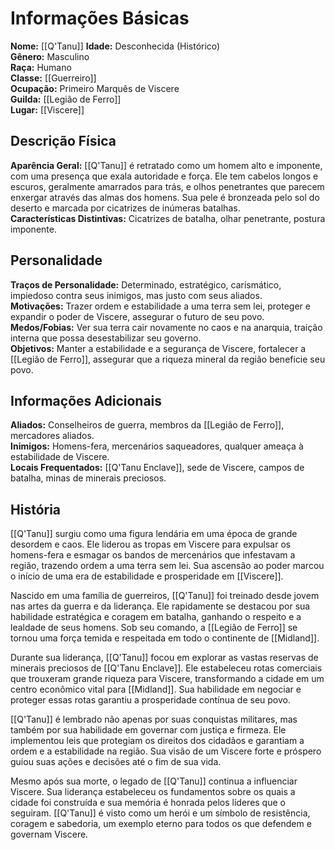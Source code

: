 # Informações Básicas
**Nome:** [[Q'Tanu]]
**Idade:** Desconhecida (Histórico)  
**Gênero:** Masculino  
**Raça:** Humano  
**Classe:** [[Guerreiro]]  
**Ocupação:** Primeiro Marquês de Viscere  
**Guilda:** [[Legião de Ferro]]  
**Lugar:** [[Viscere]]

## Descrição Física
**Aparência Geral:** [[Q'Tanu]] é retratado como um homem alto e imponente, com uma presença que exala autoridade e força. Ele tem cabelos longos e escuros, geralmente amarrados para trás, e olhos penetrantes que parecem enxergar através das almas dos homens. Sua pele é bronzeada pelo sol do deserto e marcada por cicatrizes de inúmeras batalhas.  
**Características Distintivas:** Cicatrizes de batalha, olhar penetrante, postura imponente.

## Personalidade
**Traços de Personalidade:** Determinado, estratégico, carismático, impiedoso contra seus inimigos, mas justo com seus aliados.  
**Motivações:** Trazer ordem e estabilidade a uma terra sem lei, proteger e expandir o poder de Viscere, assegurar o futuro de seu povo.  
**Medos/Fobias:** Ver sua terra cair novamente no caos e na anarquia, traição interna que possa desestabilizar seu governo.  
**Objetivos:** Manter a estabilidade e a segurança de Viscere, fortalecer a [[Legião de Ferro]], assegurar que a riqueza mineral da região beneficie seu povo.

## Informações Adicionais
**Aliados:** Conselheiros de guerra, membros da [[Legião de Ferro]], mercadores aliados.  
**Inimigos:** Homens-fera, mercenários saqueadores, qualquer ameaça à estabilidade de Viscere.  
**Locais Frequentados:** [[Q'Tanu Enclave]], sede de Viscere, campos de batalha, minas de minerais preciosos.

## História
[[Q'Tanu]] surgiu como uma figura lendária em uma época de grande desordem e caos. Ele liderou as tropas em Viscere para expulsar os homens-fera e esmagar os bandos de mercenários que infestavam a região, trazendo ordem a uma terra sem lei. Sua ascensão ao poder marcou o início de uma era de estabilidade e prosperidade em [[Viscere]].

Nascido em uma família de guerreiros, [[Q'Tanu]] foi treinado desde jovem nas artes da guerra e da liderança. Ele rapidamente se destacou por sua habilidade estratégica e coragem em batalha, ganhando o respeito e a lealdade de seus homens. Sob seu comando, a [[Legião de Ferro]] se tornou uma força temida e respeitada em todo o continente de [[Midland]].

Durante sua liderança, [[Q'Tanu]] focou em explorar as vastas reservas de minerais preciosos de [[Q'Tanu Enclave]]. Ele estabeleceu rotas comerciais que trouxeram grande riqueza para Viscere, transformando a cidade em um centro econômico vital para [[Midland]]. Sua habilidade em negociar e proteger essas rotas garantiu a prosperidade contínua de seu povo.

[[Q'Tanu]] é lembrado não apenas por suas conquistas militares, mas também por sua habilidade em governar com justiça e firmeza. Ele implementou leis que protegiam os direitos dos cidadãos e garantiam a ordem e a estabilidade na região. Sua visão de um Viscere forte e próspero guiou suas ações e decisões até o fim de sua vida.

Mesmo após sua morte, o legado de [[Q'Tanu]] continua a influenciar Viscere. Sua liderança estabeleceu os fundamentos sobre os quais a cidade foi construída e sua memória é honrada pelos líderes que o seguiram. [[Q'Tanu]] é visto como um herói e um símbolo de resistência, coragem e sabedoria, um exemplo eterno para todos os que defendem e governam Viscere.